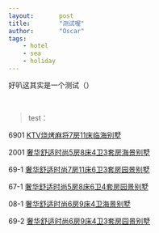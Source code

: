 ```yaml
---
layout:       post
title:        "测试喔"
author:       "Oscar"
tags:
    - hotel
    - sea
    - holiday
---
```


好叭这其实是一个测试（）

<br>

> test：

6901 [KTV烧烤麻将7房11床临海别墅](https://www.meipian.cn/408o8dzl?share_depth=6&s_uid=70562482&share_to=group_singlemessage&first_share_to=singlemessage&first_share_uid=48247741)

2001 [奢华舒适时尚5房8床4卫3套房海景别墅](https://www.meipian.cn/52zkqq3e?share_depth=1&first_share_uid=505956607&first_share_to=group_singlemessage)

69-1 [奢华舒适时尚7房11床6卫3套房园景别墅](https://www.meipian.cn/536xruvw?share_depth=1&first_share_to=group_singlemessage&first_share_uid=505956607)

67-1 [奢华舒适时尚5房8床6卫4套房园景别墅](https://www.meipian.cn/53mmwbjt?share_depth=1&first_share_uid=505956607&first_share_to=group_singlemessage)

08-1 [奢华舒适时尚6房9床4卫海景别墅](https://www.meipian.cn/530lpi21?first_share_uid=505956607&share_depth=1&first_share_to=group_singlemessage)

69-2 [奢华舒适时尚6房9床4卫3套房园景别墅](https://www.meipian.cn/532n0m4f?first_share_uid=505956607&share_depth=1&first_share_to=group_singlemessage)
